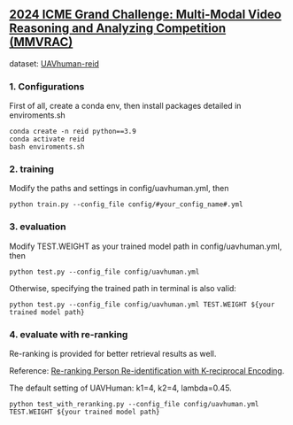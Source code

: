 ## [2024 ICME Grand Challenge: Multi-Modal Video Reasoning and Analyzing Competition (MMVRAC)](https://sutdcv.github.io/MMVRAC/)

dataset: [UAVhuman-reid](https://github.com/sutdcv/UAV-Human)

### 1. Configurations
First of all, create a conda env, then install packages detailed in enviroments.sh
```
conda create -n reid python==3.9
conda activate reid
bash enviroments.sh
```

### 2. training
Modify the paths and settings in config/uavhuman.yml, then

```
python train.py --config_file config/#your_config_name#.yml
```

### 3. evaluation
Modify TEST.WEIGHT as your trained model path in config/uavhuman.yml, then

```
python test.py --config_file config/uavhuman.yml
```

Otherwise, specifying the trained path in terminal is also valid:

```
python test.py --config_file config/uavhuman.yml TEST.WEIGHT ${your trained model path}
```

### 4. evaluate with re-ranking
Re-ranking is provided for better retrieval results as well.

Reference: [Re-ranking Person Re-identification with K-reciprocal Encoding](https://openaccess.thecvf.com/content_cvpr_2017/papers/Zhong_Re-Ranking_Person_Re-Identification_CVPR_2017_paper.pdf).

The default setting of UAVHuman: k1=4, k2=4, lambda=0.45.
```
python test_with_reranking.py --config_file config/uavhuman.yml TEST.WEIGHT ${your trained model path}
```
